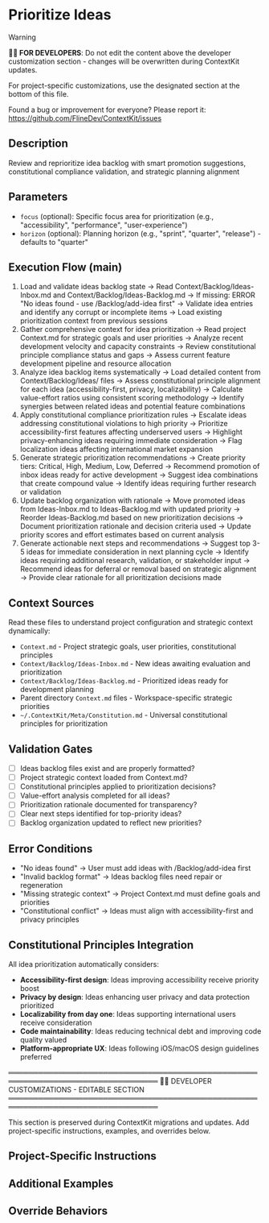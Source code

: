 # Prioritize Ideas
<!-- Template Version: 0 | ContextKit: 0.0.0 | Updated: 2025-09-13 -->

> [!WARNING]
> **👩‍💻 FOR DEVELOPERS**: Do not edit the content above the developer customization section - changes will be overwritten during ContextKit updates.
>
> For project-specific customizations, use the designated section at the bottom of this file.
>
> Found a bug or improvement for everyone? Please report it: https://github.com/FlineDev/ContextKit/issues

## Description
Review and reprioritize idea backlog with smart promotion suggestions, constitutional compliance validation, and strategic planning alignment

## Parameters
- `focus` (optional): Specific focus area for prioritization (e.g., "accessibility", "performance", "user-experience")
- `horizon` (optional): Planning horizon (e.g., "sprint", "quarter", "release") - defaults to "quarter"

## Execution Flow (main)
1. Load and validate ideas backlog state
   → Read Context/Backlog/Ideas-Inbox.md and Context/Backlog/Ideas-Backlog.md
   → If missing: ERROR "No ideas found - use /Backlog/add-idea first"
   → Validate idea entries and identify any corrupt or incomplete items
   → Load existing prioritization context from previous sessions
2. Gather comprehensive context for idea prioritization
   → Read project Context.md for strategic goals and user priorities
   → Analyze recent development velocity and capacity constraints
   → Review constitutional principle compliance status and gaps
   → Assess current feature development pipeline and resource allocation
3. Analyze idea backlog items systematically
   → Load detailed content from Context/Backlog/Ideas/ files
   → Assess constitutional principle alignment for each idea (accessibility-first, privacy, localizability)
   → Calculate value-effort ratios using consistent scoring methodology
   → Identify synergies between related ideas and potential feature combinations
4. Apply constitutional compliance prioritization rules
   → Escalate ideas addressing constitutional violations to high priority
   → Prioritize accessibility-first features affecting underserved users
   → Highlight privacy-enhancing ideas requiring immediate consideration
   → Flag localization ideas affecting international market expansion
5. Generate strategic prioritization recommendations
   → Create priority tiers: Critical, High, Medium, Low, Deferred
   → Recommend promotion of inbox ideas ready for active development
   → Suggest idea combinations that create compound value
   → Identify ideas requiring further research or validation
6. Update backlog organization with rationale
   → Move promoted ideas from Ideas-Inbox.md to Ideas-Backlog.md with updated priority
   → Reorder Ideas-Backlog.md based on new prioritization decisions
   → Document prioritization rationale and decision criteria used
   → Update priority scores and effort estimates based on current analysis
7. Generate actionable next steps and recommendations
   → Suggest top 3-5 ideas for immediate consideration in next planning cycle
   → Identify ideas requiring additional research, validation, or stakeholder input
   → Recommend ideas for deferral or removal based on strategic alignment
   → Provide clear rationale for all prioritization decisions made

## Context Sources
Read these files to understand project configuration and strategic context dynamically:
- `Context.md` - Project strategic goals, user priorities, constitutional principles
- `Context/Backlog/Ideas-Inbox.md` - New ideas awaiting evaluation and prioritization
- `Context/Backlog/Ideas-Backlog.md` - Prioritized ideas ready for development planning
- Parent directory `Context.md` files - Workspace-specific strategic priorities
- `~/.ContextKit/Meta/Constitution.md` - Universal constitutional principles for prioritization

## Validation Gates
- [ ] Ideas backlog files exist and are properly formatted?
- [ ] Project strategic context loaded from Context.md?
- [ ] Constitutional principles applied to prioritization decisions?
- [ ] Value-effort analysis completed for all ideas?
- [ ] Prioritization rationale documented for transparency?
- [ ] Clear next steps identified for top-priority ideas?
- [ ] Backlog organization updated to reflect new priorities?

## Error Conditions
- "No ideas found" → User must add ideas with /Backlog/add-idea first
- "Invalid backlog format" → Ideas backlog files need repair or regeneration
- "Missing strategic context" → Project Context.md must define goals and priorities
- "Constitutional conflict" → Ideas must align with accessibility-first and privacy principles

## Constitutional Principles Integration
All idea prioritization automatically considers:
- **Accessibility-first design**: Ideas improving accessibility receive priority boost
- **Privacy by design**: Ideas enhancing user privacy and data protection prioritized
- **Localizability from day one**: Ideas supporting international users receive consideration
- **Code maintainability**: Ideas reducing technical debt and improving code quality valued
- **Platform-appropriate UX**: Ideas following iOS/macOS design guidelines preferred

════════════════════════════════════════════════════════════════════════════════
👩‍💻 DEVELOPER CUSTOMIZATIONS - EDITABLE SECTION
════════════════════════════════════════════════════════════════════════════════

This section is preserved during ContextKit migrations and updates.
Add project-specific instructions, examples, and overrides below.

## Project-Specific Instructions

<!-- Add project-specific guidance here -->

## Additional Examples

<!-- Add examples specific to your project here -->

## Override Behaviors

<!-- Document any project-specific overrides here -->